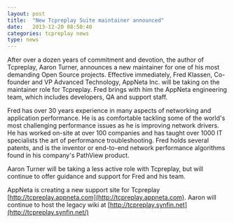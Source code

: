 ```yaml
---
layout: post
title:  "New Tcpreplay Suite maintainer announced"
date:   2013-12-20 08:50:40
categories: tcpreplay news
type: news
---
```


After over a dozen years of commitment and devotion, the author of Tcpreplay, Aaron Turner, 
announces a new maintainer for one of his most demanding Open Source projects. Effective 
immediately, Fred Klassen, Co-founder and VP Advanced Technology, AppNeta Inc. will be taking
on the maintainer role for Tcpreplay. Fred brings with him the AppNeta engineering team, 
which includes developers, QA and support staff.

Fred has over 30 years experience in many aspects of networking and application
performance. He is as comfortable tackling some of the world's most challenging performance
issues as he is improving network drivers. He has worked on-site at over 100 companies
and has taught over 1000 IT specialists the art of performance troubleshooting. Fred holds
several patents, and is the inventor or end-to-end network performance algorithms found in
his company's PathView product.

Aaron Turner will be taking a less active role with Tcpreplay, but will continue to offer
guidance and support for Fred and his team.

AppNeta is creating a new support site for Tcpreplay
[http://tcpreplay.appneta.com](http://tcpreplay.appneta.com).
Aaron will continue to host the legacy wiki at
[http://tcpreplay.synfin.net](http://tcpreplay.synfin.net/)